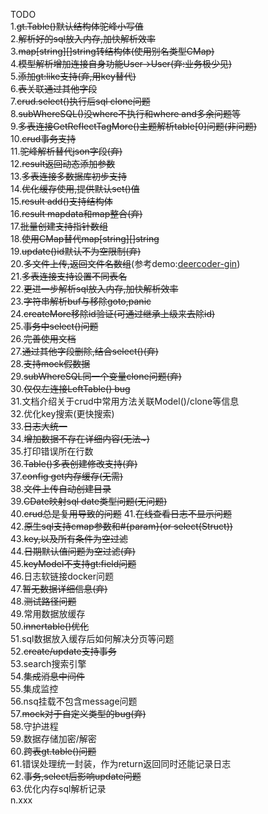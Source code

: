 TODO  
1.~~gt.Table()默认结构体驼峰小写值~~  
2.~~解析好的sql放入内存,加快解析效率~~  
3.~~map[string][]string转结构体(使用别名类型CMap)~~  
4.~~模型解析增加连接自身功能User->User(弃:业务极少见)~~  
5.~~添加gt:like支持(弃,用key替代)~~  
6.~~表关联通过其他字段~~  
7.~~crud.select()执行后sql clone问题~~  
8.~~subWhereSQL()没where不执行和where and多余问题等~~  
9.~~多表连接GetReflectTagMore()主题解析table[0]问题(非问题)~~  
10.~~crud事务支持~~  
11.~~驼峰解析替代json字段(弃)~~  
12.~~result返回动态添加参数~~  
13.~~多表连接多数据库初步支持~~  
14.~~优化缓存使用,提供默认set()值~~  
15.~~result add()支持结构体~~  
16.~~result mapdata和map整合(弃)~~  
17.~~批量创建支持指针数组~~  
18.~~使用CMap替代map[string][]string~~  
19.~~update()id默认不为空限制(弃)~~  
20.~~多文件上传,返回文件名数组~~(参考demo:[deercoder-gin](https://github.com/dreamlu/deercoder-gin))  
21.~~多表连接支持设置不同表名~~  
22.~~更进一步解析sql放入内存,加快解析效率~~  
23.~~字符串解析buf与移除goto,panic~~  
24.~~createMore移除id验证(可通过继承上级来去除id)~~  
25.~~事务中select()问题~~  
26.~~完善使用文档~~  
27.~~通过其他字段删除,结合select()(弃)~~  
28.~~支持mock假数据~~  
29.~~subWhereSQL同一个变量clone问题(弃)~~  
30.~~仅仅左连接LeftTable() bug~~  
31.文档介绍关于crud中常用方法关联Model()/clone等信息  
32.优化key搜索(更快搜索)  
33.~~日志大统一~~  
34.~~增加数据不存在详细内容(无法~)~~  
35.打印错误所在行数  
36.~~Table()多表创建修改支持(弃)~~  
37.~~config get内存缓存(无需)~~  
38.~~文件上传自动创建目录~~  
39.~~CDate映射sql date类型问题(无问题)~~  
40.~~crud总是复用导致的问题~~ 
41.~~在线查看日志不显示问题~~  
42.~~原生sql支持cmap参数和#{param}(or select(Struct))~~  
43.~~key,以及所有条件为空过滤~~    
44.~~日期默认值问题为空过滤(弃)~~  
45.~~keyModel不支持gt:field问题~~  
46.日志软链接docker问题  
47.~~暂无数据详细信息(弃)~~  
48.~~测试路径问题~~  
49.常用数据放缓存  
50.~~innertable()优化~~  
51.sql数据放入缓存后如何解决分页等问题  
52.~~create/update支持事务~~   
53.search搜索引擎  
54.~~集成消息中间件~~  
55.集成监控  
56.nsq挂载不包含message问题  
57.~~mock对于自定义类型的bug(弃)~~  
58.守护进程  
59.数据存储加密/解密  
60.~~跨表gt.table()问题~~  
61.错误处理统一封装，作为return返回同时还能记录日志  
62.~~事务,select后影响update问题~~  
63.优化内存sql解析记录  
n.xxx  
